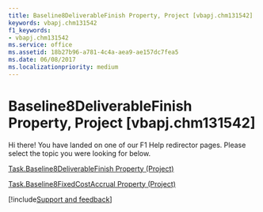 ```yaml
---
title: Baseline8DeliverableFinish Property, Project [vbapj.chm131542]
keywords: vbapj.chm131542
f1_keywords:
- vbapj.chm131542
ms.service: office
ms.assetid: 18b27b96-a781-4c4a-aea9-ae157dc7fea5
ms.date: 06/08/2017
ms.localizationpriority: medium
---
```



# Baseline8DeliverableFinish Property, Project [vbapj.chm131542]

Hi there! You have landed on one of our F1 Help redirector pages. Please select the topic you were looking for below.

[Task.Baseline8DeliverableFinish Property (Project)](https://msdn.microsoft.com/library/127e1dd5-2d5e-d3c8-fdb6-007bb29c117f%28Office.15%29.aspx)

[Task.Baseline8FixedCostAccrual Property (Project)](https://msdn.microsoft.com/library/aca08cda-b85b-abd5-63d3-da1097ef0d93%28Office.15%29.aspx)

[!include[Support and feedback](~/includes/feedback-boilerplate.md)]